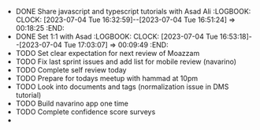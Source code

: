 - DONE Share javascript and typescript tutorials with Asad Ali
  :LOGBOOK:
  CLOCK: [2023-07-04 Tue 16:32:59]--[2023-07-04 Tue 16:51:24] =>  00:18:25
  :END:
- DONE Set 1:1 with Asad
  :LOGBOOK:
  CLOCK: [2023-07-04 Tue 16:53:18]--[2023-07-04 Tue 17:03:07] =>  00:09:49
  :END:
- TODO Set clear expectation for next review of Moazzam
- TODO Fix last sprint issues and add list for mobile review (navarino)
- TODO Complete self review today
- TODO Prepare for todays meetup with hammad at 10pm
- TODO Look into documents and tags (normalization issue in DMS tutorial)
- TODO Build navarino app one time
- TODO Complete confidence score surveys
-